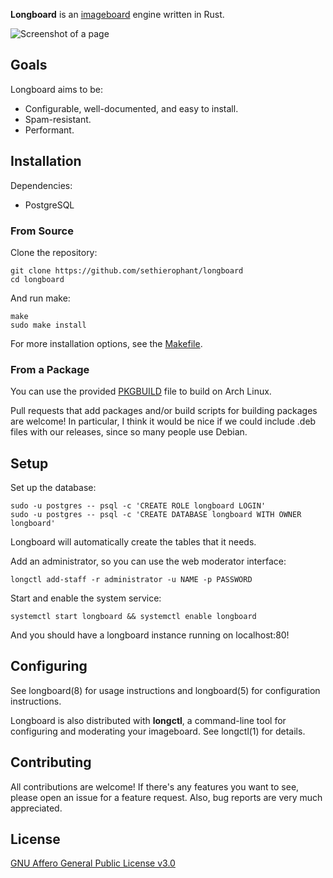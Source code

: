 **Longboard** is an [imageboard][1] engine written in Rust.

![Screenshot of a page](/../screenshots/screenshot.png?raw=True)

## Goals

Longboard aims to be:

- Configurable, well-documented, and easy to install.
- Spam-resistant.
- Performant.

## Installation

Dependencies:

- PostgreSQL

### From Source

Clone the repository:

    git clone https://github.com/sethierophant/longboard
    cd longboard

And run make:

    make
    sudo make install

For more installation options, see the [Makefile](/Makefile).

### From a Package

You can use the provided [PKGBUILD](/contrib/PKGBUILD) file to build on Arch
Linux.

Pull requests that add packages and/or build scripts for building packages are
welcome! In particular, I think it would be nice if we could include .deb files
with our releases, since so many people use Debian.

## Setup

Set up the database:

    sudo -u postgres -- psql -c 'CREATE ROLE longboard LOGIN'
    sudo -u postgres -- psql -c 'CREATE DATABASE longboard WITH OWNER longboard'

Longboard will automatically create the tables that it needs.

Add an administrator, so you can use the web moderator interface:

    longctl add-staff -r administrator -u NAME -p PASSWORD

Start and enable the system service:

    systemctl start longboard && systemctl enable longboard

And you should have a longboard instance running on localhost:80!

## Configuring

See longboard(8) for usage instructions and longboard(5) for configuration
instructions.

Longboard is also distributed with **longctl**, a command-line tool for
configuring and moderating your imageboard. See longctl(1) for details.

## Contributing

All contributions are welcome! If there's any features you want to see, please
open an issue for a feature request. Also, bug reports are very much
appreciated.

## License

[GNU Affero General Public License v3.0][2]

[1]: https://en.wikipedia.org/wiki/Imageboard
[2]: https://www.gnu.org/licenses/agpl-3.0.en.html
